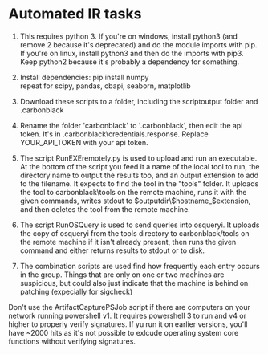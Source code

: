 # Automated IR tasks
1. This requires python 3. If you're on windows, install python3 (and remove 2 because it's deprecated) and do the module imports with pip. If you're on linux, install python3 and then do the imports with pip3. Keep python2 because it's probably a dependency for something.

2. Install dependencies:
pip install numpy  
repeat for scipy, pandas, cbapi, seaborn, matplotlib

3. Download these scripts to a folder, including the scriptoutput folder and .carbonblack

4. Rename the folder 'carbonblack' to '.carbonblack', then edit the api token. It's in .carbonblack\credentials.response. Replace YOUR_API_TOKEN with your api token.

5. The script RunEXEremotely.py is used to upload and run an executable. 
At the bottom of the script you feed it a name of the local tool to run, the directory name to output the results too, and an output extension to add to the filename. It expects to find the tool in the "tools" folder. It uploads the tool to carbonblack\tools on the remote machine, runs it with the given commands, writes stdout to $outputdir\$hostname_$extension, and then deletes the tool from the remote machine.

6. The script RunOSQuery is used to send queries into osqueryi. It uploads the copy of osqueryi from the tools directory to carbonblack/tools on the remote machine if it isn't already present, then runs the given command and either returns results to stdout or to disk.

6. The combination scripts are used find how frequently each entry occurs in the group. Things that are only on one or two machines are suspicious, but could also just indicate that the machine is behind on patching (expecially for sigcheck)

Don't use the ArtifactCapturePSJob script if there are computers on your network running powershell v1. It requires powershell 3 to run and v4 or higher to properly verify signatures. If yu run it on earlier versions, you'll have ~2000 hits as it's not possible to exlcude operating system core functions without verifying signatures.



